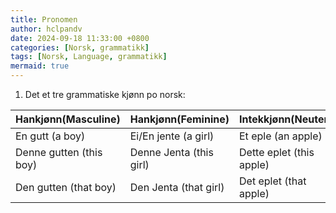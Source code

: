 ```yaml
---
title: Pronomen
author: hclpandv
date: 2024-09-18 11:33:00 +0800
categories: [Norsk, grammatikk]
tags: [Norsk, Language, grammatikk]
mermaid: true
---
```


1. Det et tre grammatiske kjønn po norsk:
   
| Hankjønn(Masculine)     | Hankjønn(Feminine)      | Intekkjønn(Neuter)       |
|---                      |---                      |---                       |
| En gutt (a boy)         | Ei/En jente (a girl)    | Et eple  (an apple)      |
| Denne gutten (this boy) | Denne Jenta (this girl) | Dette eplet (this apple) |
| Den gutten (that boy)   | Den Jenta (that girl)   | Det eplet (that apple)   |
